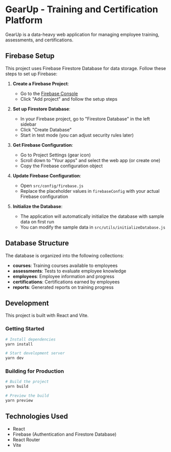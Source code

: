 # GearUp - Training and Certification Platform

GearUp is a data-heavy web application for managing employee training, assessments, and certifications.

## Firebase Setup

This project uses Firebase Firestore Database for data storage. Follow these steps to set up Firebase:

1. **Create a Firebase Project**:
   - Go to the [Firebase Console](https://console.firebase.google.com/)
   - Click "Add project" and follow the setup steps

2. **Set up Firestore Database**:
   - In your Firebase project, go to "Firestore Database" in the left sidebar
   - Click "Create Database"
   - Start in test mode (you can adjust security rules later)

3. **Get Firebase Configuration**:
   - Go to Project Settings (gear icon)
   - Scroll down to "Your apps" and select the web app (or create one)
   - Copy the Firebase configuration object

4. **Update Firebase Configuration**:
   - Open `src/config/firebase.js`
   - Replace the placeholder values in `firebaseConfig` with your actual Firebase configuration

5. **Initialize the Database**:
   - The application will automatically initialize the database with sample data on first run
   - You can modify the sample data in `src/utils/initializeDatabase.js`

## Database Structure

The database is organized into the following collections:

- **courses**: Training courses available to employees
- **assessments**: Tests to evaluate employee knowledge
- **employees**: Employee information and progress
- **certifications**: Certifications earned by employees
- **reports**: Generated reports on training progress

## Development

This project is built with React and Vite.

### Getting Started

```bash
# Install dependencies
yarn install

# Start development server
yarn dev
```

### Building for Production

```bash
# Build the project
yarn build

# Preview the build
yarn preview
```

## Technologies Used

- React
- Firebase (Authentication and Firestore Database)
- React Router
- Vite
